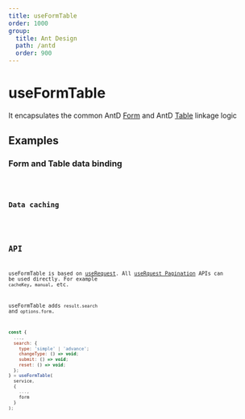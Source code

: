 ```yaml
---
title: useFormTable
order: 1000
group:
  title: Ant Design
  path: /antd
  order: 900
---
```


# useFormTable

It encapsulates the common AntD [Form](https://ant.design/components/form-cn/) and AntD [Table](https://ant.design/components/table-cn/) linkage logic

## Examples

### Form and Table data binding

<code src="./demo/demo3.tsx" />

### Data caching

<code src="./demo/demo4.tsx" />

## API

useFormTable is based on [useRequest](/async). All [useRquest Pagination](/async?anchor=pagination#api-1) APIs can be used directly. For example `cacheKey`,` manual`, etc.

useFormTable adds `result.search` and` options.form`.

```javascript
const {
  ...,
  search: {
    type: 'simple' | 'advance';
    changeType: () => void;
    submit: () => void;
    reset: () => void;
  };
} = useFormTable(
  service,
  {
    ...,
    form
  }
);
```